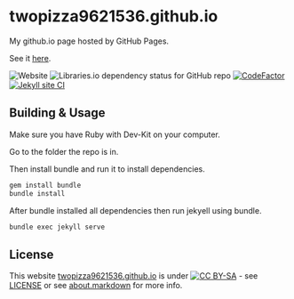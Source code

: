 # twopizza9621536.github.io

My github.io page hosted by GitHub Pages.

See it [here](twopizza9621536.github.io).

![Website](https://img.shields.io/website?down_color=red&down_message=offline&up_color=green&up_message=online&url=https%3A%2F%2Fgithub.com%2FTwoPizza9621536%2FTwoPizza9621536)
![Libraries.io dependency status for GitHub repo](https://img.shields.io/librariesio/github/TwoPizza9621536/twopizza9621536.github.io?style=for-the-badge)
[![CodeFactor](https://www.codefactor.io/repository/github/twopizza9621536/twopizza9621536.github.io/badge)](https://www.codefactor.io/repository/github/twopizza9621536/twopizza9621536.github.io)
[![Jekyll site CI](https://github.com/TwoPizza9621536/twopizza9621536.github.io/workflows/Jekyll%20site%20CI/badge.svg?branch=main)](https://github.com/TwoPizza9621536/twopizza9621536.github.io/actions)

## Building & Usage

Make sure you have Ruby with Dev-Kit on your computer.

Go to the folder the repo is in.

Then install bundle and run it to install dependencies.

```bash
gem install bundle
bundle install
```

After bundle installed all dependencies then run jekyell using bundle.

```bash
bundle exec jekyll serve
```

## License

This website [twopizza9621536.github.io](twopizza9621536.github.io) is under [![CC BY-SA](https://i.creativecommons.org/l/by-sa/4.0/88x31.png)](http://creativecommons.org/licenses/by-sa/4.0/) - see
[LICENSE](LICENSE) or see [about.markdown](./about/about.markdown) for more info.
